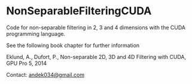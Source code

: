 NonSeparableFilteringCUDA
=========================

Code for non-separable filtering in 2, 3 and 4 dimensions with the CUDA programming language.

See the following book chapter for further information

Eklund, A., Dufort, P., Non-separable 2D, 3D and 4D Filtering with CUDA, GPU Pro 5, 2014

Contact: andek034@gmail.com
